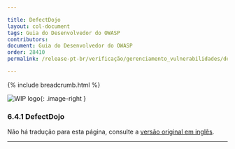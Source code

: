 ```yaml
---

title: DefectDojo
layout: col-document
tags: Guia do Desenvolvedor do OWASP
contributors:
document: Guia do Desenvolvedor do OWASP
order: 28410
permalink: /release-pt-br/verificação/gerenciamento_vulnerabilidades/defectdojo/

---
```


{% include breadcrumb.html %}

<style type="text/css">
.image-right {
  height: 180px;
  display: block;
  margin-left: auto;
  margin-right: auto;
  float: right;
}
</style>

![WIP logo](../../../assets/images/dg_wip.png "Trabalho em andamento"){: .image-right }

### 6.4.1 DefectDojo

Não há tradução para esta página, consulte a [versão original em inglês][release080401].

----

[release080401]: https://github.com/OWASP/www-project-developer-guide/blob/main/draft/08-verification/04-vulnerability-management/01-defectdojo.md
